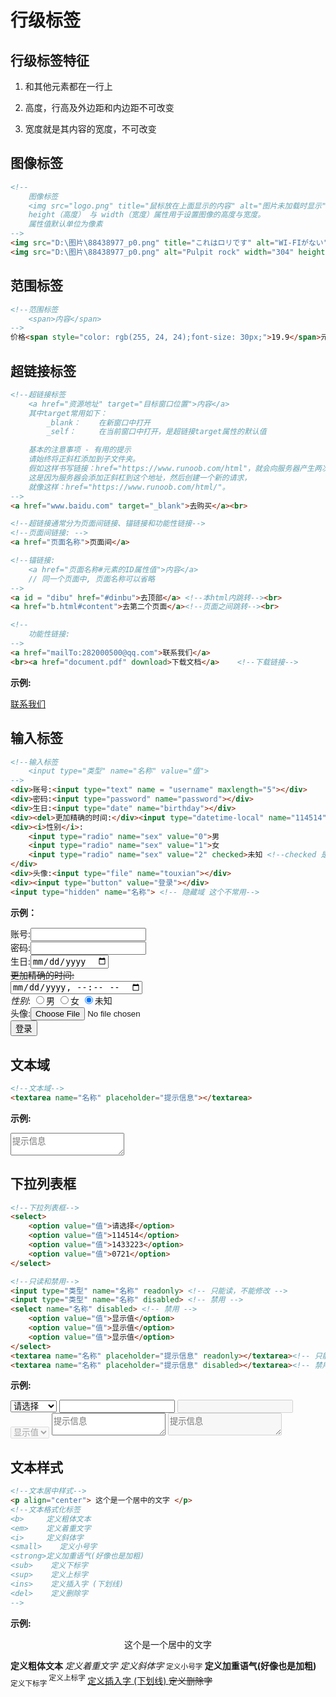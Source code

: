 # 行级标签
## 行级标签特征
1. 和其他元素都在一行上

2. 高度，行高及外边距和内边距不可改变

3. 宽度就是其内容的宽度，不可改变

## 图像标签

```html
<!--
    图像标签
    <img src="logo.png" title="鼠标放在上面显示的内容" alt="图片未加载时显示">
    height（高度） 与 width（宽度）属性用于设置图像的高度与宽度。
    属性值默认单位为像素
-->
<img src="D:\图片\88438977_p0.png" title="これはロリです" alt="WI-FIがない">
<img src="D:\图片\88438977_p0.png" alt="Pulpit rock" width="304" height="228">
```

## 范围标签

```html
<!--范围标签
    <span>内容</span>
-->
价格<span style="color: rgb(255, 24, 24);font-size: 30px;">19.9</span>元
```

## 超链接标签

```html
<!--超链接标签
    <a href="资源地址" target="目标窗口位置">内容</a>
    其中target常用如下：
        _blank：    在新窗口中打开
        _self：     在当前窗口中打开，是超链接target属性的默认值

    基本的注意事项 - 有用的提示
    请始终将正斜杠添加到子文件夹。
    假如这样书写链接：href="https://www.runoob.com/html"，就会向服务器产生两次 HTTP 请求。
    这是因为服务器会添加正斜杠到这个地址，然后创建一个新的请求，
    就像这样：href="https://www.runoob.com/html/"。
-->
<a href="www.baidu.com" target="_blank">去购买</a><br>

<!--超链接通常分为页面间链接、锚链接和功能性链接-->
<!--页面间链接: -->
<a href="页面名称">页面间</a>

<!--锚链接: 
    <a href="页面名称#元素的ID属性值">内容</a>
    // 同一个页面中, 页面名称可以省略
-->
<a id = "dibu" href="#dinbu">去顶部</a> <!--本html内跳转--><br>
<a href="b.html#content">去第二个页面</a><!--页面之间跳转--><br>

<!--
    功能性链接:
-->
<a href="mailTo:282000500@qq.com">联系我们</a>
<br><a href="document.pdf" download>下载文档</a>    <!--下载链接-->
```

**示例:**

<a href="mailTo:282000500@qq.com">联系我们</a>

## 输入标签

```html
<!--输入标签
    <input type="类型" name="名称" value="值">
-->
<div>账号:<input type="text" name = "username" maxlength="5"></div>
<div>密码:<input type="password" name="password"></div>
<div>生日:<input type="date" name="birthday"></div>
<div><del>更加精确的时间:</div><input type="datetime-local" name="114514"></div>
<div><i>性别</i>:
    <input type="radio" name="sex" value="0">男
    <input type="radio" name="sex" value="1">女
    <input type="radio" name="sex" value="2" checked>未知 <!--checked 是默认在那个单选框里面-->
</div>
<div>头像:<input type="file" name="touxian"></div>
<div><input type="button" value="登录"></div>
<input type="hidden" name="名称"> <!-- 隐藏域 这个不常用-->
```

**示例：**

<div>账号:<input type="text" name = "username" maxlength="5"></div>
<div>密码:<input type="password" name="password"></div>
<div>生日:<input type="date" name="birthday"></div>
<div><del>更加精确的时间:</div><input type="datetime-local" name="114514"></div>
<div><i>性别</i>:
    <input type="radio" name="sex" value="0">男
    <input type="radio" name="sex" value="1">女
    <input type="radio" name="sex" value="2" checked>未知 <!--checked 是默认在那个单选框里面-->
</div>
<div>头像:<input type="file" name="touxian"></div>
<div><input type="button" value="登录"></div>
<input type="hidden" name="名称"> <!-- 隐藏域 这个不常用-->

## 文本域

```html
<!--文本域-->
<textarea name="名称" placeholder="提示信息"></textarea>
```

**示例:**

<textarea name="名称" placeholder="提示信息"></textarea>

## 下拉列表框

```html
<!--下拉列表框-->
<select>
    <option value="值">请选择</option>
    <option value="值">114514</option>
    <option value="值">1433223</option>
    <option value="值">0721</option>
</select>

<!--只读和禁用-->
<input type="类型" name="名称" readonly> <!-- 只能读，不能修改 -->
<input type="类型" name="名称" disabled> <!-- 禁用 -->
<select name="名称" disabled> <!-- 禁用 -->
    <option value="值">显示值</option>
    <option value="值">显示值</option>
    <option value="值">显示值</option>
</select>
<textarea name="名称" placeholder="提示信息" readonly></textarea><!-- 只能读，不能修改 -->
<textarea name="名称" placeholder="提示信息" disabled></textarea><!-- 禁用 -->
```

**示例:**

<select>
    <option value="值">请选择</option>
    <option value="值">114514</option>
    <option value="值">1433223</option>
    <option value="值">0721</option>
</select>
<input type="类型" name="名称" readonly> <!-- 只能读，不能修改 -->
<input type="类型" name="名称" disabled> <!-- 禁用 -->
<select name="名称" disabled> <!-- 禁用 -->
    <option value="值">显示值</option>
    <option value="值">显示值</option>
    <option value="值">显示值</option>
</select>
<textarea name="名称" placeholder="提示信息" readonly></textarea><!-- 只能读，不能修改 -->
<textarea name="名称" placeholder="提示信息" disabled></textarea><!-- 禁用 -->

## 文本样式

```html
<!--文本居中样式-->
<p align="center"> 这个是一个居中的文字 </p>
<!--文本格式化标签
<b>     定义粗体文本
<em>    定义着重文字
<i>     定义斜体字
<small>    定义小号字
<strong>定义加重语气(好像也是加粗)
<sub>    定义下标字
<sup>    定义上标字
<ins>    定义插入字 (下划线)
<del>    定义删除字
-->
```

**示例:**

<p align="center"> 这个是一个居中的文字 </p>

<b>     定义粗体文本 </b>
<em>    定义着重文字 </em>
<i>     定义斜体字 </i> 
<small>    定义小号字 </small>
<strong>定义加重语气(好像也是加粗) </strong>
<sub>    定义下标字 </sub>
<sup>    定义上标字 </sup>
<ins>    定义插入字 (下划线) </ins>
<del>    定义删除字 <del>
